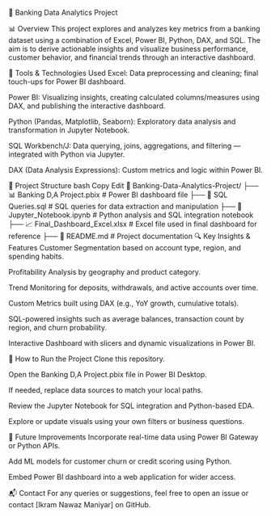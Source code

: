 🏦 Banking Data Analytics Project

📊 Overview
This project explores and analyzes key metrics from a banking dataset using a combination of Excel, Power BI, Python, DAX, and SQL. The aim is to derive actionable insights and visualize business performance, customer behavior, and financial trends through an interactive dashboard.

🧰 Tools & Technologies Used
Excel: Data preprocessing and cleaning; final touch-ups for Power BI dashboard.

Power BI: Visualizing insights, creating calculated columns/measures using DAX, and publishing the interactive dashboard.

Python (Pandas, Matplotlib, Seaborn): Exploratory data analysis and transformation in Jupyter Notebook.

SQL Workbench/J: Data querying, joins, aggregations, and filtering — integrated with Python via Jupyter.

DAX (Data Analysis Expressions): Custom metrics and logic within Power BI.

📁 Project Structure
bash
Copy
Edit
📂 Banking-Data-Analytics-Project/
├── 📊 Banking D,A Project.pbix           # Power BI dashboard file
├── 📜 SQL Queries.sql                    # SQL queries for data extraction and manipulation
├── 📓 Jupyter_Notebook.ipynb             # Python analysis and SQL integration notebook
├── 📈 Final_Dashboard_Excel.xlsx         # Excel file used in final dashboard for reference
├── 📄 README.md                          # Project documentation
🔍 Key Insights & Features
Customer Segmentation based on account type, region, and spending habits.

Profitability Analysis by geography and product category.

Trend Monitoring for deposits, withdrawals, and active accounts over time.

Custom Metrics built using DAX (e.g., YoY growth, cumulative totals).

SQL-powered insights such as average balances, transaction count by region, and churn probability.

Interactive Dashboard with slicers and dynamic visualizations in Power BI.

🧪 How to Run the Project
Clone this repository.

Open the Banking D,A Project.pbix file in Power BI Desktop.

If needed, replace data sources to match your local paths.

Review the Jupyter Notebook for SQL integration and Python-based EDA.

Explore or update visuals using your own filters or business questions.



🚀 Future Improvements
Incorporate real-time data using Power BI Gateway or Python APIs.

Add ML models for customer churn or credit scoring using Python.

Embed Power BI dashboard into a web application for wider access.

📬 Contact
For any queries or suggestions, feel free to open an issue or contact [Ikram Nawaz Maniyar] on GitHub.
